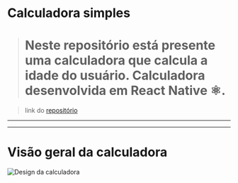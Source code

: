 # Calculadora simples
># Neste repositório está presente uma calculadora que calcula a idade do usuário. Calculadora desenvolvida em **React Native ⚛️**.

>link do [repositório](https://github.com/JoeyBeckWheeler/Calculadora-Simples-CSharp "link para o repositório")
___
___
# Visão geral da calculadora

![Design da calculadora]()